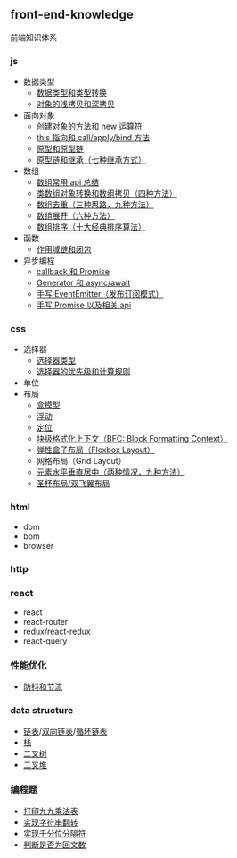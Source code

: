 ## front-end-knowledge

前端知识体系

### js

- 数据类型
  - [数据类型和类型转换](js/js-type.md)
  - [对象的浅拷贝和深拷贝](js/js-type-clone.md)
- 面向对象
  - [创建对象的方法和 new 运算符](js/js-oop-object.md)
  - [this 指向和 call/apply/bind 方法](js/js-oop-this.md)
  - [原型和原型链](js/js-oop-proto.md)
  - [原型链和继承（七种继承方式）](js/js-oop-inherit.md)
- 数组
  - [数组常用 api 总结](js/js-array-api.md)
  - [类数组对象转换和数组拷贝（四种方法）](js/js-array-like.md)
  - [数组去重（三种思路，九种方法）](js/js-array-unique.md)
  - [数组展开（六种方法）](js/js-array-flat.md)
  - [数组排序（十大经典排序算法）](js/js-array-sort.md)
- 函数
  - [作用域链和闭包](js/js-func-closure.md)
- 异步编程
  - [callback 和 Promise](js/js-async-promise.md)
  - [Generator 和 async/await](js/js-async-await.md)
  - [手写 EventEmitter（发布订阅模式）](js/js-async-event.md)
  - [手写 Promise 以及相关 api](js/js-async-promise-aplus.md)

### css

- 选择器
  - [选择器类型](css/css-selector-type.md)
  - [选择器的优先级和计算规则](css/css-selector-priority.md)
- 单位
- 布局
  - [盒模型](css/css-layout-box.md)
  - [浮动](css/css-layout-float.md)
  - [定位](css/css-layout-position.md)
  - [块级格式化上下文（BFC: Block Formatting Context）](css/css-layout-bfc.md)
  - [弹性盒子布局（Flexbox Layout）](css/css-layout-flexbox.md)
  - 网格布局（Grid Layout）
  - [元素水平垂直居中（两种情况，九种方法）](css/css-layout-center.md)
  - [圣杯布局/双飞翼布局](css/css-layout-grail.md)

### html

- dom
- bom
- browser

### http

### react

- react
- react-router
- redux/react-redux
- react-query

### 性能优化

- [防抖和节流](optimize/optimize-debounce-throttle.md)

### data structure

- [链表](data-structure/LinkedList.js)/[双向链表](data-structure/DoublyLinkedList.js)/[循环链表](data-structure/CircularLinkedList.js)
- [栈](data-structure/stack.md)
- [二叉树](data-structure/BinarySearchTree.js)
- [二叉堆](data-structure/Heap.js)

### 编程题

- [打印九九乘法表](exam/multiply.js)
- [实现字符串翻转](exam/string-reverse.js)
- [实现千分位分隔符](exam/thousand-seperator.js)
- [判断是否为回文数](exam/palindrome.js)
